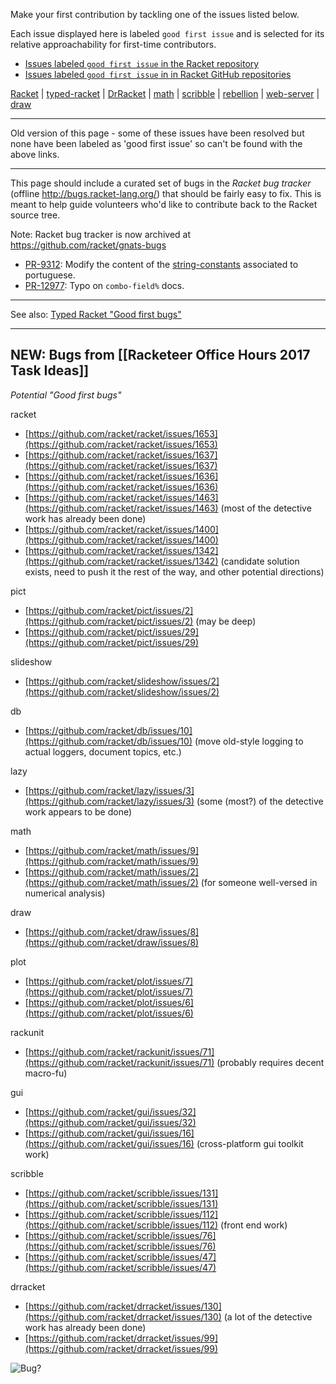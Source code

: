 Make your first contribution by tackling one of the issues listed below.

Each issue displayed here is labeled `good first issue` and is selected for its relative approachability for first-time contributors.

* [Issues labeled `good first issue` in the Racket repository](https://github.com/racket/racket/contribute)
* [Issues labeled `good first issue` in in Racket GitHub repositories](https://github.com/search?q=type:issue+org:racket+state:open+label:%22good+first+issue%22)

[Racket](https://github.com/racket/racket/contribute) | [typed-racket](https://github.com/racket/typed-racket/contribute) | [DrRacket](https://github.com/racket/drracket/contribute) | [math](https://github.com/racket/math/contribute) | [scribble](https://github.com/racket/scribble/contribute) | [rebellion](https://github.com/jackfirth/rebellion/contribute) | [web-server](https://github.com/racket/web-server/contribute) | [draw](https://github.com/racket/draw/contribute)



***

Old version of this page - some of these issues have been resolved but none have been labeled as 'good first issue' so can't be found with the above links.

*** 

This page should include a curated set of bugs in the *Racket bug tracker* (offline http://bugs.racket-lang.org/) that should be fairly easy to fix.  This is meant to help guide volunteers who'd like to contribute back to the Racket source tree.

Note: Racket bug tracker is now archived at <https://github.com/racket/gnats-bugs>

* [PR-9312](https://github.com/racket/gnats-bugs/blob/master/drscheme/9312): Modify the content of the [string-constants](http://git.racket-lang.org/plt/tree/HEAD:/collects/string-constants/private) associated to portuguese.
* [PR-12977](https://github.com/racket/gnats-bugs/blob/master/mred/12977): Typo on `combo-field%` docs.

***

See also: [Typed Racket "Good first bugs"](https://github.com/racket/typed-racket/contribute)

***

## NEW: Bugs from [[Racketeer Office Hours 2017 Task Ideas]]
_Potential "Good first bugs"_

racket
- [https://github.com/racket/racket/issues/1653](https://github.com/racket/racket/issues/1653)
- [https://github.com/racket/racket/issues/1637](https://github.com/racket/racket/issues/1637)
- [https://github.com/racket/racket/issues/1636](https://github.com/racket/racket/issues/1636)
- [https://github.com/racket/racket/issues/1463](https://github.com/racket/racket/issues/1463) (most of the detective work has already been done)
- [https://github.com/racket/racket/issues/1400](https://github.com/racket/racket/issues/1400)
- [https://github.com/racket/racket/issues/1342](https://github.com/racket/racket/issues/1342) (candidate solution exists, need to push it the rest of the way, and other potential directions)

pict
- [https://github.com/racket/pict/issues/2](https://github.com/racket/pict/issues/2) (may be deep)
- [https://github.com/racket/pict/issues/29](https://github.com/racket/pict/issues/29)

slideshow
- [https://github.com/racket/slideshow/issues/2](https://github.com/racket/slideshow/issues/2)

db
- [https://github.com/racket/db/issues/10](https://github.com/racket/db/issues/10) (move old-style logging to actual loggers, document topics, etc.)

lazy
- [https://github.com/racket/lazy/issues/3](https://github.com/racket/lazy/issues/3) (some (most?) of the detective work appears to be done)

math
- [https://github.com/racket/math/issues/9](https://github.com/racket/math/issues/9)
- [https://github.com/racket/math/issues/2](https://github.com/racket/math/issues/2) (for someone well-versed in numerical analysis)

draw
- [https://github.com/racket/draw/issues/8](https://github.com/racket/draw/issues/8)

plot
- [https://github.com/racket/plot/issues/7](https://github.com/racket/plot/issues/7)
- [https://github.com/racket/plot/issues/6](https://github.com/racket/plot/issues/6)

rackunit
- [https://github.com/racket/rackunit/issues/71](https://github.com/racket/rackunit/issues/71) (probably requires decent macro-fu)

gui
- [https://github.com/racket/gui/issues/32](https://github.com/racket/gui/issues/32)
- [https://github.com/racket/gui/issues/16](https://github.com/racket/gui/issues/16) (cross-platform gui toolkit work)

scribble
- [https://github.com/racket/scribble/issues/131](https://github.com/racket/scribble/issues/131)
- [https://github.com/racket/scribble/issues/112](https://github.com/racket/scribble/issues/112) (front end work)
- [https://github.com/racket/scribble/issues/76](https://github.com/racket/scribble/issues/76)
- [https://github.com/racket/scribble/issues/47](https://github.com/racket/scribble/issues/47)

drracket
- [https://github.com/racket/drracket/issues/130](https://github.com/racket/drracket/issues/130) (a lot of the detective work has already been done)
- [https://github.com/racket/drracket/issues/99](https://github.com/racket/drracket/issues/99)



![Bug?](http://www.ece.northwestern.edu/~robby/logos/PLT-206-larval.png)
